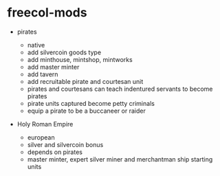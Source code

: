 # freecol-mods

* pirates
    * native
    * add silvercoin goods type
    * add minthouse, mintshop, mintworks
    * add master minter
    * add tavern
    * add recruitable pirate and courtesan unit 
    * pirates and courtesans can teach indentured servants to become pirates
    * pirate units captured become petty criminals
    * equip a pirate to be a buccaneer or raider 
    
* Holy Roman Empire
    * european
    * silver and silvercoin bonus
    * depends on pirates
    * master minter, expert silver miner and merchantman ship starting units 
